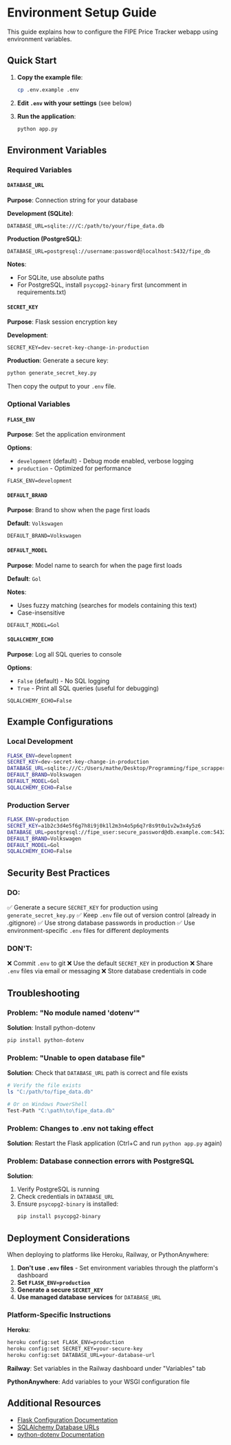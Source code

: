 # Environment Setup Guide

This guide explains how to configure the FIPE Price Tracker webapp using environment variables.

## Quick Start

1. **Copy the example file**:
   ```bash
   cp .env.example .env
   ```

2. **Edit `.env` with your settings** (see below)

3. **Run the application**:
   ```bash
   python app.py
   ```

## Environment Variables

### Required Variables

#### `DATABASE_URL`
**Purpose**: Connection string for your database

**Development (SQLite)**:
```
DATABASE_URL=sqlite:///C:/path/to/your/fipe_data.db
```

**Production (PostgreSQL)**:
```
DATABASE_URL=postgresql://username:password@localhost:5432/fipe_db
```

**Notes**:
- For SQLite, use absolute paths
- For PostgreSQL, install `psycopg2-binary` first (uncomment in requirements.txt)

#### `SECRET_KEY`
**Purpose**: Flask session encryption key

**Development**:
```
SECRET_KEY=dev-secret-key-change-in-production
```

**Production**:
Generate a secure key:
```bash
python generate_secret_key.py
```
Then copy the output to your `.env` file.

### Optional Variables

#### `FLASK_ENV`
**Purpose**: Set the application environment

**Options**:
- `development` (default) - Debug mode enabled, verbose logging
- `production` - Optimized for performance

```
FLASK_ENV=development
```

#### `DEFAULT_BRAND`
**Purpose**: Brand to show when the page first loads

**Default**: `Volkswagen`

```
DEFAULT_BRAND=Volkswagen
```

#### `DEFAULT_MODEL`
**Purpose**: Model name to search for when the page first loads

**Default**: `Gol`

**Notes**:
- Uses fuzzy matching (searches for models containing this text)
- Case-insensitive

```
DEFAULT_MODEL=Gol
```

#### `SQLALCHEMY_ECHO`
**Purpose**: Log all SQL queries to console

**Options**:
- `False` (default) - No SQL logging
- `True` - Print all SQL queries (useful for debugging)

```
SQLALCHEMY_ECHO=False
```

## Example Configurations

### Local Development
```bash
FLASK_ENV=development
SECRET_KEY=dev-secret-key-change-in-production
DATABASE_URL=sqlite:///C:/Users/mathe/Desktop/Programming/fipe_scrapper/fipe_data.db
DEFAULT_BRAND=Volkswagen
DEFAULT_MODEL=Gol
SQLALCHEMY_ECHO=False
```

### Production Server
```bash
FLASK_ENV=production
SECRET_KEY=a1b2c3d4e5f6g7h8i9j0k1l2m3n4o5p6q7r8s9t0u1v2w3x4y5z6
DATABASE_URL=postgresql://fipe_user:secure_password@db.example.com:5432/fipe_production
DEFAULT_BRAND=Volkswagen
DEFAULT_MODEL=Gol
SQLALCHEMY_ECHO=False
```

## Security Best Practices

### DO:
✅ Generate a secure `SECRET_KEY` for production using `generate_secret_key.py`
✅ Keep `.env` file out of version control (already in .gitignore)
✅ Use strong database passwords in production
✅ Use environment-specific `.env` files for different deployments

### DON'T:
❌ Commit `.env` to git
❌ Use the default `SECRET_KEY` in production
❌ Share `.env` files via email or messaging
❌ Store database credentials in code

## Troubleshooting

### Problem: "No module named 'dotenv'"
**Solution**: Install python-dotenv
```bash
pip install python-dotenv
```

### Problem: "Unable to open database file"
**Solution**: Check that `DATABASE_URL` path is correct and file exists
```bash
# Verify the file exists
ls "C:/path/to/fipe_data.db"

# Or on Windows PowerShell
Test-Path "C:\path\to\fipe_data.db"
```

### Problem: Changes to .env not taking effect
**Solution**: Restart the Flask application (Ctrl+C and run `python app.py` again)

### Problem: Database connection errors with PostgreSQL
**Solution**:
1. Verify PostgreSQL is running
2. Check credentials in `DATABASE_URL`
3. Ensure `psycopg2-binary` is installed:
   ```bash
   pip install psycopg2-binary
   ```

## Deployment Considerations

When deploying to platforms like Heroku, Railway, or PythonAnywhere:

1. **Don't use `.env` files** - Set environment variables through the platform's dashboard
2. **Set `FLASK_ENV=production`**
3. **Generate a secure `SECRET_KEY`**
4. **Use managed database services** for `DATABASE_URL`

### Platform-Specific Instructions

**Heroku**:
```bash
heroku config:set FLASK_ENV=production
heroku config:set SECRET_KEY=your-secure-key
heroku config:set DATABASE_URL=your-database-url
```

**Railway**:
Set variables in the Railway dashboard under "Variables" tab

**PythonAnywhere**:
Add variables to your WSGI configuration file

## Additional Resources

- [Flask Configuration Documentation](https://flask.palletsprojects.com/en/3.0.x/config/)
- [SQLAlchemy Database URLs](https://docs.sqlalchemy.org/en/20/core/engines.html#database-urls)
- [python-dotenv Documentation](https://github.com/theskumar/python-dotenv)
